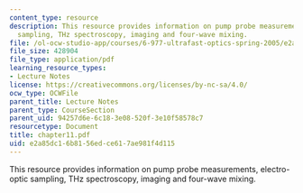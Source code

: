 ```yaml
---
content_type: resource
description: This resource provides information on pump probe measurements, electro-optic
  sampling, THz spectroscopy, imaging and four-wave mixing.
file: /ol-ocw-studio-app/courses/6-977-ultrafast-optics-spring-2005/e2a85dc16b8156edce617ae981f4d115_chapter11.pdf
file_size: 428904
file_type: application/pdf
learning_resource_types:
- Lecture Notes
license: https://creativecommons.org/licenses/by-nc-sa/4.0/
ocw_type: OCWFile
parent_title: Lecture Notes
parent_type: CourseSection
parent_uid: 94257d6e-6c18-3e08-520f-3e10f58578c7
resourcetype: Document
title: chapter11.pdf
uid: e2a85dc1-6b81-56ed-ce61-7ae981f4d115
---
```

This resource provides information on pump probe measurements, electro-optic sampling, THz spectroscopy, imaging and four-wave mixing.